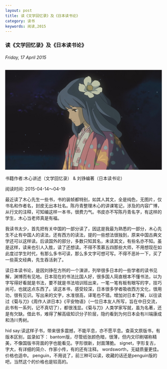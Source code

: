 ```yaml
---
layout: post
title: 读《文学回忆录》及《日本读书论》
category: 读书
keywords: 阅读,2015
---
```


### 读《文学回忆录》及《日本读书论》

###### Friday, 17 April 2015

![wind](/../../assets/img/book/2015/wind.jpeg)

书籍作者:木心讲述（文学回忆录） & 刘铮编著（日本读书论）

阅读时间: 2015-04-14～04-19

最近读了木心先生一些书，书的装帧都特别，如其人其文，全是纯色，无图片，仅书名和作者名，封皮无出本社名。陈丹青整理木心的讲课笔记，涉及的内容广博，从行文的注释，可知编这样一本书，很费力气。书皮亦不写陈丹青名字，有这样的学生，木心当老师真是有福。

我读书太少，首先把有关中国的一部分读了，因这是我最为熟悉的一部分，木心先生不止有中国人的读法，还有西方的读法，提的一些想法很独到，原来中国古典文学还可以这样读。后读国外的部分，多数只知其名，未读其文，有些名亦不知。虽是这样，读来也引人入胜，读了还想读。不得不羡慕五四那些大师，不用想现在如此度过学生时代，有那么多书可读，那么多文字可想可写。不得不恶补一下，买了一些英文经典，先生吞活剥了。

读日本读书论，是因刘铮在方所的一个演讲，列举很多日本的一些学者的读书见解，渊博而有见地。日本现在的书法比国人好，很多国人简直根本不懂书法，以为字写得好看就是书法，要不就是书法培训班出来，一笔一笔有板有眼写的字，技巧尚可，也就这点东西了。读这本书，感受较深，日本很多学者吸收西方文化，很用功，很有见识。写出来的文字，水准很高，译笔也不错。增加对日本了解，以往读过《菊与刀》《周作人讲日本》《平安物语》（一位日本友人所写，旨在中日交流，此书有一系列，记不真切了），都很浅显。《菊与刀》人类学家写就，虽为名著，还是有欠缺。借此书，难得了解高级知识分子阶层，隐约看到为何日本会有川端康成和汤川秀树。

hid say:读这样子书，带来很多震撼，不能平息，亦不愿平息。查英文原版书，有版本区别，兹录如下：
bantom版，尽管纸张颜色暗，很薄，但内文印刷堪称精美，不像国版书背面的字也能看见。字形很新，封面薄脆。
signet，字形复古，字大，有详细的简介、作家小传，有的还有注释。
wordsworth，无疑质量更佳。价格也适中。
penguin，不用说了，前三种可以读，收藏的话还是penguin版的吧，当然这个的价格也是较高的。

